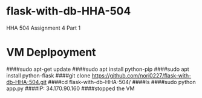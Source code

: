 # flask-with-db-HHA-504
HHA 504 Assignment 4 Part 1

# VM Deplpoyment 

####sudo apt-get update
####sudo apt install python-pip
####sudo apt install python-flask
####git clone https://github.com/nori0227/flask-with-db-HHA-504.git
####cd flask-with-db-HHA-504/
####ls
####sudo python app.py
####IP: 34.170.90.160
####stopped the VM